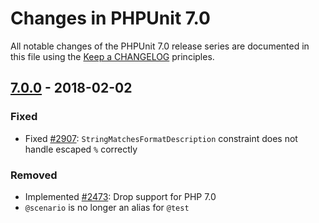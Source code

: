 # Changes in PHPUnit 7.0

All notable changes of the PHPUnit 7.0 release series are documented in this file using the [Keep a CHANGELOG](http://keepachangelog.com/) principles.

## [7.0.0] - 2018-02-02

### Fixed

* Fixed [#2907](https://github.com/sebastianbergmann/phpunit/issues/2907): `StringMatchesFormatDescription` constraint does not handle escaped `%` correctly

### Removed

* Implemented [#2473](https://github.com/sebastianbergmann/phpunit/issues/2473): Drop support for PHP 7.0
* `@scenario` is no longer an alias for `@test`

[7.0.0]: https://github.com/sebastianbergmann/phpunit/compare/6.5...7.0.0

